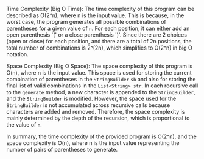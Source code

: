 Time Complexity (Big O Time):
The time complexity of this program can be described as O(2^n), where n is the input value. This is because, in the worst case, the program generates all possible combinations of parentheses for a given value of `n`. For each position, it can either add an open parenthesis '(' or a close parenthesis ')'. Since there are 2 choices (open or close) for each position, and there are a total of 2n positions, the total number of combinations is 2^(2n), which simplifies to O(2^n) in big O notation.

Space Complexity (Big O Space):
The space complexity of this program is O(n), where n is the input value. This space is used for storing the current combination of parentheses in the `StringBuilder` `sb` and also for storing the final list of valid combinations in the `List<String> str`. In each recursive call to the `generate` method, a new character is appended to the `StringBuilder`, and the `StringBuilder` is modified. However, the space used for the `StringBuilder` is not accumulated across recursive calls because characters are added and removed. Therefore, the space complexity is mainly determined by the depth of the recursion, which is proportional to the value of `n`.

In summary, the time complexity of the provided program is O(2^n), and the space complexity is O(n), where n is the input value representing the number of pairs of parentheses to generate.
